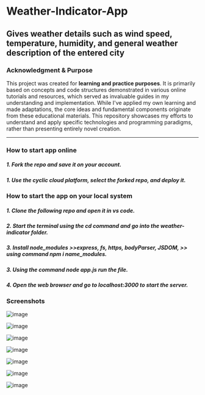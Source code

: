 # Weather-Indicator-App
Gives weather details such as wind speed, temperature, humidity, and general weather description of the entered city
---

### Acknowledgment & Purpose

This project was created for **learning and practice purposes**. It is primarily based on concepts and code structures demonstrated in various online tutorials and resources, which served as invaluable guides in my understanding and implementation. While I've applied my own learning and made adaptations, the core ideas and fundamental components originate from these educational materials. This repository showcases my efforts to understand and apply specific technologies and programming paradigms, rather than presenting entirely novel creation.

---

<h3>How to start app online</h3>
<h5>1. Fork the repo and save it on your account.</h5>
<h5>1. Use the cyclic cloud platform, select the forked repo, and deploy it.</h5>
<h3>How to start the app on your local system</h3>
<h5>1. Clone the following repo and open it in vs code.</h5>
<h5>2. Start the terminal using the cd command and go into the weather-indicator folder.</h5>
<h5>3. Install node_modules >>express, fs, https, bodyParser, JSDOM, >> using command npm i name_modules.</h5>
<h5>3. Using the command node app.js run the file.</h5>
<h5>4. Open the web browser and go to localhost:3000 to start the server.</h5>

<h3>Screenshots</h3>

![image](https://github.com/ATOMworkplace/Weather-Indicator-App/assets/114564628/bef9eb86-94f9-47bd-a3a4-917c11561e8a)

![image](https://github.com/ATOMworkplace/Weather-Indicator-App/assets/114564628/a038fc63-2b1c-4384-9d6d-429462d95c56)

![image](https://github.com/ATOMworkplace/Weather-Indicator-App/assets/114564628/ce4e5098-b454-419f-8372-4480d13453ef)

![image](https://github.com/ATOMworkplace/Weather-Indicator-App/assets/114564628/4adaf25d-8382-4212-92f5-2f0ea4ebf3e8)

![image](https://github.com/ATOMworkplace/Weather-Indicator-App/assets/114564628/df5ce591-355e-4396-a9ea-62ef5324868b)

![image](https://github.com/ATOMworkplace/Weather-Indicator-App/assets/114564628/715b0971-5829-4407-acef-d3f38af2c859)


![image](https://github.com/ATOMworkplace/Weather-Indicator-App/assets/114564628/00e1670f-8095-4ad1-9dd7-cb07c132a48c)


                           






